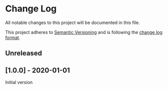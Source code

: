 # Change Log

All notable changes to this project will be documented in this file.

This project adheres to [Semantic Versioning](http://semver.org/) and is following the [change log format](http://keepachangelog.com/).

## Unreleased

## [1.0.0] - 2020-01-01

Initial version
